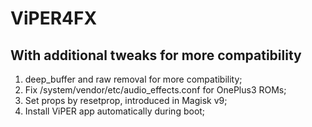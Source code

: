 # ViPER4FX

## With additional tweaks for more compatibility

1. deep_buffer and raw removal for more compatibility;
2. Fix /system/vendor/etc/audio_effects.conf for OnePlus3 ROMs;
3. Set props by resetprop, introduced in Magisk v9;
4. Install ViPER app automatically during boot;